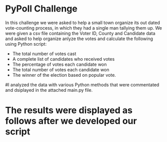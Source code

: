 # PyPoll Challenge

In this challenge we were asked to help a small town organize its out dated vote-counting process, in which they had a single man tallying them up. We were given a csv file containing the Voter ID, County and Candidate data and asked to help organize anlyze the votes and calculate the following using Python script: 

- The total number of votes cast
- A complete list of candidates who received votes
- The percentage of votes each candidate won
- The total number of votes each candidate won
- The winner of the election based on popular vote.

#I analyzed the data with various Python methods that were commentated and dsiplayed in the attached main.py file. 

# The results were displayed as follows after we developed our script
